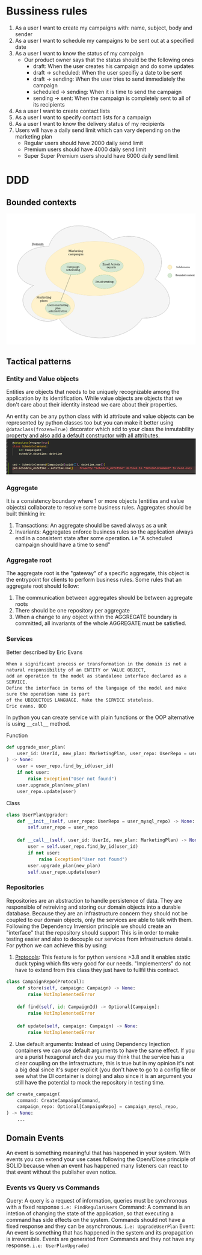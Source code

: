 # Bussiness rules

1. As a user I want to create my campaigns with: name, subject, body and sender
2. As a user I want to schedule my campaigns to be sent out at a specified date
3. As a user I want to know the status of my campaign
    * Our product owner says that the status should be the following ones
        * draft: When the user creates his campaign and do some updates
        * draft -> scheduled: When the user specifiy a date to be sent
        * draft -> sending: When the user tries to send immediately the campaign
        * scheduled -> sending: When it is time to send the campaign
        * sending -> sent: When the campaign is completely sent to all of its recipients
4. As a user I want to create contact lists
5. As a user I want to specify contact lists for a campaign
6. As a user I want to know the delivery status of my recipients
7. Users will have a daily send limit which can vary depending on the marketing plan
    * Regular users should have 2000 daily send limit
    * Premium users should have 4000 daily send limit
    * Super Super Premium users should have 6000 daily send limit

# DDD
## Bounded contexts
![domain](./img/domain.png)
## Tactical patterns
### Entity and Value objects
Entities are objects that needs to be uniquely recognizable among the application by its identification. 
While value objects are objects that we don't care about
their identity instead we care about their properties.

An entity can be any python class with id attribute and value objects can be represented by python classes too but you can make it better using `@dataclass(frozen=True)` decorator which add to your class the inmutability property and also add a default constructor with all attributes.
![dataclass example](./img/dataclass_example.png)
### Aggregate
It is a consistency boundary where 1 or more objects (entities and value objects) collaborate to resolve some business rules. Aggregates should be built thinking in:
1. Transactions: An aggregate should be saved always as a unit
2. Invariants: Aggregates enforce business rules so the application always end in a consistent state after some operation. i.e "A scheduled campaign should have a time to send"
### Aggregate root
The aggregate root is the "gateway" of a specific aggregate, this object is the entrypoint for clients to perform business rules. Some rules that an aggregate root should follow:
1. The communication between aggregates should be between aggregate roots
2. There should be one repository per aggregate
3. When a change to any object within the AGGREGATE boundary is committed, all invariants of the whole AGGREGATE must be satisfied.
### Services
Better described by Eric Evans
```
When a significant process or transformation in the domain is not a natural responsibility of an ENTITY or VALUE OBJECT, 
add an operation to the model as standalone interface declared as a SERVICE.
Define the interface in terms of the language of the model and make sure the operation name is part
of the UBIQUITOUS LANGUAGE. Make the SERVICE stateless.
Eric evans. DDD
```
In python you can create service with plain functions or the OOP alternative is using `__call__` method.

Function
```python
def upgrade_user_plan(
    user_id: UserId, new_plan: MarketingPlan, user_repo: UserRepo = user_mysql_repo
) -> None:
    user = user_repo.find_by_id(user_id)
    if not user:
        raise Exception("User not found")
    user.upgrade_plan(new_plan)
    user_repo.update(user)

```
Class
```python
class UserPlanUpgrader:
    def __init__(self, user_repo: UserRepo = user_mysql_repo) -> None:
        self.user_repo = user_repo

    def __call__(self, user_id: UserId, new_plan: MarketingPlan) -> None:
        user = self.user_repo.find_by_id(user_id)
        if not user:
            raise Exception("User not found")
        user.upgrade_plan(new_plan)
        self.user_repo.update(user)
```

### Repositories
Repositories are an abstraction to handle persistence of data. They are responsible of retreiving and storing
our domain objects into a durable database. Because they are an infrastructure concern they should not be coupled
to our domain objects, only the services are able to talk with them.
Following the Dependency Inversion principle we should create an "interface" that the repository should support
This is in order to make testing easier and also to decouple our services from infrastructure details.
For python we can achieve this by using:
1. [Protocols](https://peps.python.org/pep-0544/): This feature is for python versions >3.8 and it enables static duck typing which fits very good for our needs. "Implementers" do not have to extend from this class they just have to fullfil this contract.
```python
class CampaignRepo(Protocol):
    def store(self, campaign: Campaign) -> None:
        raise NotImplementedError

    def find(self, id: CampaignId) -> Optional[Campaign]:
        raise NotImplementedError

    def update(self, campaign: Campaign) -> None:
        raise NotImplementedError
```
2. Use default arguments: Instead of using Dependency Injection containers we can use default arguments to have the same effect. If you are a purist hexagonal arch dev you may think that the service has a clear coupling on the infrastructure, this is true but in my opinion it's not a big deal since it's super explicit (you don't have to go to a config file or see what the DI container is doing) and also since it is an argument you still have the potential to mock the repository in testing time.
```python
def create_campaign(
    command: CreateCampaignCommand,
    campaign_repo: Optional[CampaignRepo] = campaign_mysql_repo,
) -> None:
    ...
```

## Domain Events
An event is something meaningful that has happened in your system.
With events you can extend your use cases following the Open/Close principle of SOLID because when an event has happened many listeners can react to that event without the publisher even notice.
### Events vs Query vs Commands
Query: A query is a request of information, queries must be synchronous with a fixed response `i.e: FindRegularUsers`
Command: A command is an intetion of changing the state of the application, so that executing a command has side effects on the system. Commands should not have a fixed response and they can be asynchronous. `i.e: UpgradeUserPlan`
Event: An event is something that has happened in the system and its propagation is irreversible. Events are generated from Commands and they not have any response. `i.e: UserPlanUpgraded`
